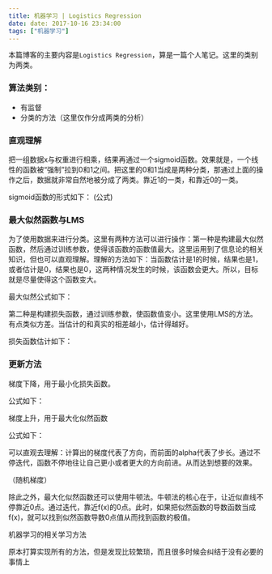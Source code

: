 ```yaml
---
title: 机器学习 | Logistics Regression
date: date: 2017-10-16 23:34:00
tags: ["机器学习"]
---
```


本篇博客的主要内容是`Logistics Regression`，算是一篇个人笔记。这里的类别为两类。

### 算法类别：
* 有监督
* 分类的方法（这里仅作分成两类的分析）

### 直观理解
把一组数据x与权重进行相乘，结果再通过一个sigmoid函数。效果就是，一个线性的函数被“强制”拉到0和1之间。把这里的0和1当成是两种分类，那通过上面的操作之后，数据就非常自然地被分成了两类。靠近1的一类，和靠近0的一类。

sigmoid函数的形式如下：
(公式)

### 最大似然函数与LMS
为了使用数据来进行分类。这里有两种方法可以进行操作：第一种是构建最大似然函数，然后通过训练参数，使得该函数的函数值最大。这里运用到了信息论的相关知识，但也可以直观理解。理解的方法如下：当函数估计是1的时候，结果也是1，或者估计是0，结果也是0，这两种情况发生的时候，该函数会更大。所以，目标就是尽量使得这个函数变大。

最大似然公式如下：

第二种是构建损失函数，通过训练参数，使函数值变小。这里使用LMS的方法。有点类似方差。当估计的和真实的相差越小，估计得越好。

损失函数估计如下：


### 更新方法
梯度下降，用于最小化损失函数。

公式如下：

梯度上升，用于最大化似然函数

公式如下：

可以直观去理解：计算出的梯度代表了方向，而前面的alpha代表了步长。通过不停迭代，函数不停地往让自己更小或者更大的方向前进。从而达到想要的效果。

（随机梯度）

除此之外，最大化似然函数还可以使用牛顿法。牛顿法的核心在于，让近似直线不停靠近0点。通过迭代，靠近f(x)的0点。此时，如果把似然函数的导数函数当成f(x)，就可以找到似然函数导数0点值从而找到函数的极值。





机器学习的相关学习方法

原本打算实现所有的方法，但是发现比较繁琐，而且很多时候会纠结于没有必要的事情上
